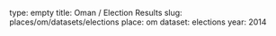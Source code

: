 type: empty
title: Oman / Election Results
slug: places/om/datasets/elections
place: om
dataset: elections
year: 2014
